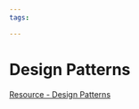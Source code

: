 ```yaml
---
tags:

---
```

# Design Patterns

[Resource - Design Patterns](https://refactoring.guru/design-patterns)  
